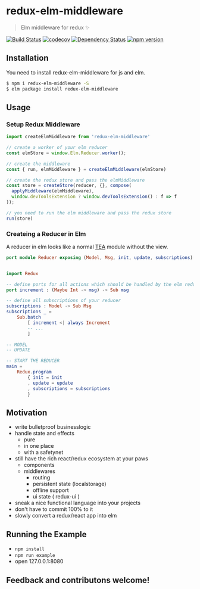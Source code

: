# redux-elm-middleware

> Elm middleware for redux :sparkles:

[![Build Status](https://travis-ci.org/stoeffel/redux-elm-middleware.svg?branch=master)](https://travis-ci.org/stoeffel/redux-elm-middleware)
[![codecov](https://codecov.io/gh/stoeffel/redux-elm-middleware/branch/master/graph/badge.svg)](https://codecov.io/gh/stoeffel/redux-elm-middleware)
[![Dependency Status](https://david-dm.org/stoeffel/redux-elm-middleware.svg)](https://david-dm.org/stoeffel/redux-elm-middleware)
[![npm version](https://badge.fury.io/js/redux-elm-middleware.svg)](https://badge.fury.io/js/redux-elm-middleware)

## Installation

You need to install redux-elm-middleware for js and elm.

```bash
$ npm i redux-elm-middleware -S
$ elm package install redux-elm-middleware
```

## Usage

### Setup Redux Middleware

```js
import createElmMiddleware from 'redux-elm-middleware'

// create a worker of your elm reducer
const elmStore = window.Elm.Reducer.worker();

// create the middleware
const { run, elmMiddleware } = createElmMiddleware(elmStore)

// create the redux store and pass the elmMiddleware
const store = createStore(reducer, {}, compose(
  applyMiddleware(elmMiddleware),
  window.devToolsExtension ? window.devToolsExtension() : f => f
));

// you need to run the elm middleware and pass the redux store
run(store)
```

### Createing a Reducer in Elm

A reducer in elm looks like a normal [TEA](https://github.com/evancz/elm-architecture-tutorial) module without the view.
```elm
port module Reducer exposing (Model, Msg, init, update, subscriptions) -- Name of the module must match the worker


import Redux

-- define ports for all actions which should be handled by the elm reducer
port increment : (Maybe Int -> msg) -> Sub msg

-- define all subscriptions of your reducer
subscriptions : Model -> Sub Msg
subscriptions _ =
    Sub.batch
        [ increment <| always Increment
        -- ...
        ]

-- MODEL
-- UPDATE

-- START THE REDUCER
main =
    Redux.program
        { init = init
        , update = update
        , subscriptions = subscriptions
        }
```


## Motivation

* write bulletproof businesslogic
* handle state and effects
  * pure
  * in one place
  * with a safetynet
* still have the rich react/redux ecosystem at your paws
  * components
  * middlewares
    * routing
    * persistent state (localstorage)
    * offline support
    * ui state ( redux-ui )
* sneak a nice functional language into your projects
* don't have to commit 100% to it
* slowly convert a redux/react app into elm

## Running the Example

* `npm install`
* `npm run example`
* open 127.0.0.1:8080


## Feedback and contributons welcome!

